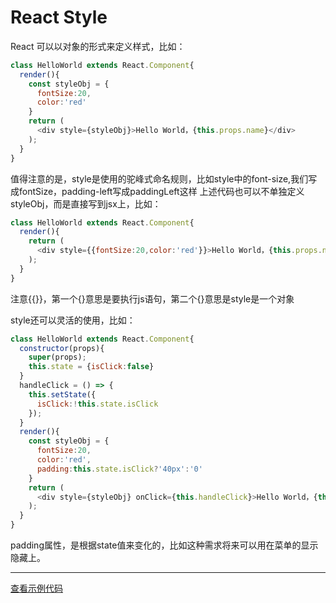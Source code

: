 # React Style
React 可以以对象的形式来定义样式，比如：
```javascript
class HelloWorld extends React.Component{
  render(){
    const styleObj = {
      fontSize:20,
      color:'red'
    }
    return (
      <div style={styleObj}>Hello World，{this.props.name}</div>
    );
  }
}
```
值得注意的是，style是使用的驼峰式命名规则，比如style中的font-size,我们写成fontSize，padding-left写成paddingLeft这样
上述代码也可以不单独定义styleObj，而是直接写到jsx上，比如：
```javascript
class HelloWorld extends React.Component{
  render(){
    return (
      <div style={{fontSize:20,color:'red'}}>Hello World，{this.props.name}</div>
    );
  }
}
```
注意{{}}，第一个{}意思是要执行js语句，第二个{}意思是style是一个对象

style还可以灵活的使用，比如：
```javascript
class HelloWorld extends React.Component{
  constructor(props){
    super(props);
    this.state = {isClick:false}
  }
  handleClick = () => {
    this.setState({
      isClick:!this.state.isClick
    });
  }
  render(){
    const styleObj = {
      fontSize:20,
      color:'red',
      padding:this.state.isClick?'40px':'0'
    }
    return (
      <div style={styleObj} onClick={this.handleClick}>Hello World，{this.props.name}</div>
    );
  }
}
```
padding属性，是根据state值来变化的，比如这种需求将来可以用在菜单的显示隐藏上。

***
[查看示例代码](https://github.com/yxl2628/reactjs/blob/master/code/style)
